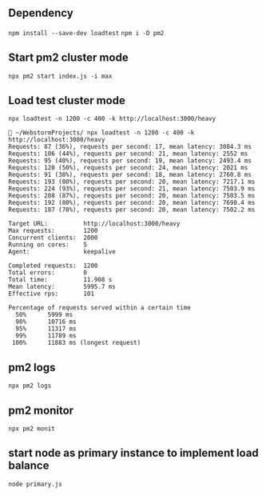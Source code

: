 ## Dependency

`npm install --save-dev loadtest`
`npm i -D pm2`

## Start pm2 cluster mode

`npx pm2 start index.js -i max`

## Load test cluster mode

`npx loadtest -n 1200 -c 400 -k http://localhost:3000/heavy`

```logs
 ~/WebstormProjects/ npx loadtest -n 1200 -c 400 -k http://localhost:3000/heavy
Requests: 87 (36%), requests per second: 17, mean latency: 3084.3 ms
Requests: 106 (44%), requests per second: 21, mean latency: 2552 ms
Requests: 95 (40%), requests per second: 19, mean latency: 2493.4 ms
Requests: 120 (50%), requests per second: 24, mean latency: 2021 ms
Requests: 91 (38%), requests per second: 18, mean latency: 2760.8 ms
Requests: 193 (80%), requests per second: 20, mean latency: 7217.1 ms
Requests: 224 (93%), requests per second: 21, mean latency: 7503.9 ms
Requests: 208 (87%), requests per second: 20, mean latency: 7503.5 ms
Requests: 192 (80%), requests per second: 20, mean latency: 7698.4 ms
Requests: 187 (78%), requests per second: 20, mean latency: 7502.2 ms

Target URL:          http://localhost:3000/heavy
Max requests:        1200
Concurrent clients:  2000
Running on cores:    5
Agent:               keepalive

Completed requests:  1200
Total errors:        0
Total time:          11.908 s
Mean latency:        5995.7 ms
Effective rps:       101

Percentage of requests served within a certain time
  50%      5999 ms
  90%      10716 ms
  95%      11317 ms
  99%      11789 ms
 100%      11883 ms (longest request)
```

## pm2 logs

`npx pm2 logs`

## pm2 monitor

`npx pm2 monit`

## start node as primary instance to implement load balance

`node primary.js`
